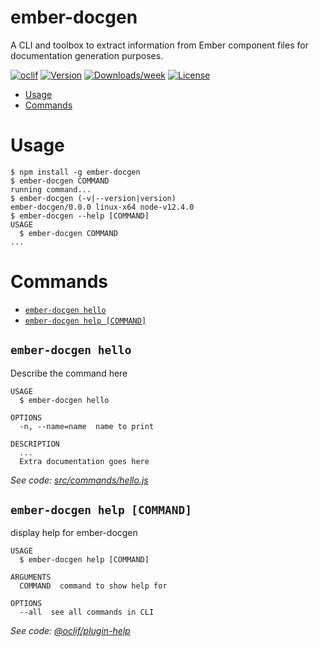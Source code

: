 ember-docgen
============

A CLI and toolbox to extract information from Ember component files for documentation generation purposes. 

[![oclif](https://img.shields.io/badge/cli-oclif-brightgreen.svg)](https://oclif.io)
[![Version](https://img.shields.io/npm/v/ember-docgen.svg)](https://npmjs.org/package/ember-docgen)
[![Downloads/week](https://img.shields.io/npm/dw/ember-docgen.svg)](https://npmjs.org/package/ember-docgen)
[![License](https://img.shields.io/npm/l/ember-docgen.svg)](https://github.com/rajasegar/ember-docgen/blob/master/package.json)

<!-- toc -->
* [Usage](#usage)
* [Commands](#commands)
<!-- tocstop -->
# Usage
<!-- usage -->
```sh-session
$ npm install -g ember-docgen
$ ember-docgen COMMAND
running command...
$ ember-docgen (-v|--version|version)
ember-docgen/0.0.0 linux-x64 node-v12.4.0
$ ember-docgen --help [COMMAND]
USAGE
  $ ember-docgen COMMAND
...
```
<!-- usagestop -->
# Commands
<!-- commands -->
* [`ember-docgen hello`](#ember-docgen-hello)
* [`ember-docgen help [COMMAND]`](#ember-docgen-help-command)

## `ember-docgen hello`

Describe the command here

```
USAGE
  $ ember-docgen hello

OPTIONS
  -n, --name=name  name to print

DESCRIPTION
  ...
  Extra documentation goes here
```

_See code: [src/commands/hello.js](https://github.com/rajasegar/ember-docgen/blob/v0.0.0/src/commands/hello.js)_

## `ember-docgen help [COMMAND]`

display help for ember-docgen

```
USAGE
  $ ember-docgen help [COMMAND]

ARGUMENTS
  COMMAND  command to show help for

OPTIONS
  --all  see all commands in CLI
```

_See code: [@oclif/plugin-help](https://github.com/oclif/plugin-help/blob/v2.2.0/src/commands/help.ts)_
<!-- commandsstop -->
